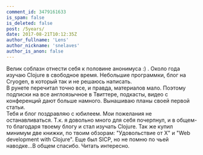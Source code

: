 ```yaml
---
comment_id: 3479161633
is_spam: false
is_deleted: false
post: /5years/
date: 2017-08-21T10:12:35Z
author_fullname: 'Lens'
author_nickname: 'snelaves'
author_is_anon: false
---
```


<p>Велик соблазн отнести себя к половине анонимуса :) . Около года изучаю Clojure в свободное время. Небольшие программки, блог на Cryogen, в который так и не решаюсь написать. <br>В рунете перечитал точно все, и правда, материалов мало. Поэтому подписки на все англоязычное в Твиттере, подкасты, видео с конференций дают больше намного. Вынашиваю планы своей первой статьи.<br>Тебя и блог поздравляю с юбилеем. Мои пожелания не останавливаться. Т.к. я довольно много для себя почерпнул, и в общем-то благодаря твоему блогу и стал изучать Clojure. Так же купил минимум две книжки, по твоим обзорам: "Удовольствие от Х" и "Web development with Clojure". Еще был SICP, но не помню по чьей наводке...В общем спасибо. Читать интересно.</p>
